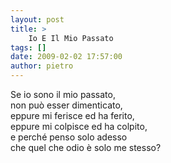 ```yaml
---
layout: post
title: >
    Io E Il Mio Passato
tags: []
date: 2009-02-02 17:57:00
author: pietro
---
```

Se io sono il mio passato,<br/>non può esser dimenticato,<br/>eppure mi ferisce ed ha ferito,<br/>eppure mi colpisce ed ha colpito,<br/>e perché penso solo adesso<br/>che quel che odio è solo me stesso?
